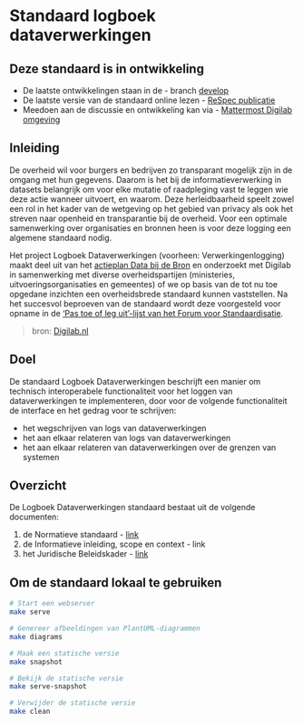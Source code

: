 # Standaard logboek dataverwerkingen


## Deze standaard is in ontwikkeling

- De laatste ontwikkelingen staan in de - branch [develop](https://github.com/Logius-standaarden/logboek-dataverwerkingen/tree/develop)
- De laatste versie van de standaard online lezen - [ReSpec publicatie](https://logius-standaarden.github.io/logboek-dataverwerkingen/)
- Meedoen aan de discussie en ontwikkeling kan via - [Mattermost Digilab omgeving](https://digilab.overheid.nl/chat/verwerkingenlogging)


## Inleiding

De overheid wil voor burgers en bedrijven zo transparant mogelijk zijn in de omgang met hun gegevens. Daarom is het bij de informatieverwerking in datasets belangrijk om voor elke mutatie of raadpleging vast te leggen wie deze actie wanneer uitvoert, en waarom. Deze herleidbaarheid speelt zowel een rol in het kader van de wetgeving op het gebied van privacy als ook het streven naar openheid en transparantie bij de overheid. Voor een optimale samenwerking over organisaties en bronnen heen is voor deze logging een algemene standaard nodig.

Het project Logboek Dataverwerkingen (voorheen: Verwerkingenlogging) maakt deel uit van het [actieplan Data bij de Bron](https://www.digitaleoverheid.nl/data-bij-de-bron/) en onderzoekt met Digilab in samenwerking met diverse overheidspartijen (ministeries, uitvoeringsorganisaties en gemeentes) of we op basis van de tot nu toe opgedane inzichten een overheidsbrede standaard kunnen vaststellen. Na het succesvol beproeven van de standaard wordt deze voorgesteld voor opname in de [‘Pas toe of leg uit’-lijst van het Forum voor Standaardisatie](https://forumstandaardisatie.nl/pas-toe-leg-uit-beleid).

> bron: [Digilab.nl](https://digilab.overheid.nl/projecten/logboek-dataverwerkingen/)


## Doel

De standaard Logboek Dataverwerkingen beschrijft een manier om technisch interoperabele functionaliteit voor het loggen van dataverwerkingen te implementeren, door voor de volgende functionaliteit de interface en het gedrag voor te schrijven:

- het wegschrijven van logs van dataverwerkingen
- het aan elkaar relateren van logs van dataverwerkingen
- het aan elkaar relateren van dataverwerkingen over de grenzen van systemen


## Overzicht

De Logboek Dataverwerkingen standaard bestaat uit de volgende documenten:

1. de Normatieve standaard - [link](https://logius-standaarden.github.io/logboek-dataverwerkingen/)
2. de Informatieve inleiding, scope en context - link
3. het Juridische Beleidskader  - [link](https://logius-standaarden.github.io/publicatie/api/Logboek_Juridisch/)


## Om de standaard lokaal te gebruiken

```sh
# Start een webserver
make serve

# Genereer afbeeldingen van PlantUML-diagrammen
make diagrams

# Maak een statische versie
make snapshot

# Bekijk de statische versie
make serve-snapshot

# Verwijder de statische versie
make clean
```
